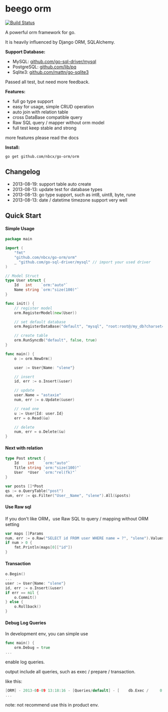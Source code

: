 # beego orm

[![Build Status](https://drone.io/github.com/beego/beego/v2/status.png)](https://drone.io/github.com/beego/beego/v2/latest)

A powerful orm framework for go.

It is heavily influenced by Django ORM, SQLAlchemy.

**Support Database:**

- MySQL: [github.com/go-sql-driver/mysql](https://github.com/go-sql-driver/mysql)
- PostgreSQL: [github.com/lib/pq](https://github.com/lib/pq)
- Sqlite3: [github.com/mattn/go-sqlite3](https://github.com/mattn/go-sqlite3)

Passed all test, but need more feedback.

**Features:**

- full go type support
- easy for usage, simple CRUD operation
- auto join with relation table
- cross DataBase compatible query
- Raw SQL query / mapper without orm model
- full test keep stable and strong

more features please read the docs

**Install:**

    go get github.com/nbcx/go-orm/orm

## Changelog

- 2013-08-19: support table auto create
- 2013-08-13: update test for database types
- 2013-08-13: go type support, such as int8, uint8, byte, rune
- 2013-08-13: date / datetime timezone support very well

## Quick Start

#### Simple Usage

```go
package main

import (
	"fmt"
	"github.com/nbcx/go-orm/orm"
	_ "github.com/go-sql-driver/mysql" // import your used driver
)

// Model Struct
type User struct {
	Id   int    `orm:"auto"`
	Name string `orm:"size(100)"`
}

func init() {
	// register model
	orm.RegisterModel(new(User))

	// set default database
	orm.RegisterDataBase("default", "mysql", "root:root@/my_db?charset=utf8", 30)

	// create table
	orm.RunSyncdb("default", false, true)
}

func main() {
	o := orm.NewOrm()

	user := User{Name: "slene"}

	// insert
	id, err := o.Insert(&user)

	// update
	user.Name = "astaxie"
	num, err := o.Update(&user)

	// read one
	u := User{Id: user.Id}
	err = o.Read(&u)

	// delete
	num, err = o.Delete(&u)
}
```

#### Next with relation

```go
type Post struct {
	Id    int    `orm:"auto"`
	Title string `orm:"size(100)"`
	User  *User  `orm:"rel(fk)"`
}

var posts []*Post
qs := o.QueryTable("post")
num, err := qs.Filter("User__Name", "slene").All(&posts)
```

#### Use Raw sql

If you don't like ORM，use Raw SQL to query / mapping without ORM setting

```go
var maps []Params
num, err := o.Raw("SELECT id FROM user WHERE name = ?", "slene").Values(&maps)
if num > 0 {
	fmt.Println(maps[0]["id"])
}
```

#### Transaction

```go
o.Begin()
...
user := User{Name: "slene"}
id, err := o.Insert(&user)
if err == nil {
	o.Commit()
} else {
	o.Rollback()
}

```

#### Debug Log Queries

In development env, you can simple use

```go
func main() {
	orm.Debug = true
...
```

enable log queries.

output include all queries, such as exec / prepare / transaction.

like this:

```go
[ORM] - 2013-08-09 13:18:16 - [Queries/default] - [    db.Exec /     0.4ms] - [INSERT INTO `user` (`name`) VALUES (?)] - `slene`
...
```

note: not recommend use this in product env.
